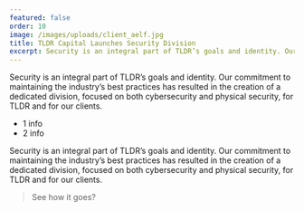 ```yaml
---
featured: false
order: 10
image: /images/uploads/client_aelf.jpg
title: TLDR Capital Launches Security Division
excerpt: Security is an integral part of TLDR’s goals and identity. Our commitment to maintaining the industry’s best practices has resulted in the creation of a dedicated division, focused on both cybersecurity and physical security, for TLDR and for our clients.
---
```


Security is an integral part of TLDR’s goals and identity. Our commitment to maintaining the industry’s best practices has resulted in the creation of a dedicated division, focused on both cybersecurity and physical security, for TLDR and for our clients.

* 1 info
* 2 info

Security is an integral part of TLDR’s goals and identity. Our commitment to maintaining the industry’s best practices has resulted in the creation of a dedicated division, focused on both cybersecurity and physical security, for TLDR and for our clients.

> See how it goes?

